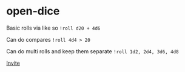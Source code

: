 # open-dice

Basic rolls via like so `!roll d20 + 4d6`

Can do compares `!roll 4d4 > 20`

Can do multi rolls and keep them separate `!roll 1d2, 2d4, 3d6, 4d8`

[Invite](https://discord.com/api/oauth2/authorize?client_id=1010923500443287683&permissions=2048&scope=bot)